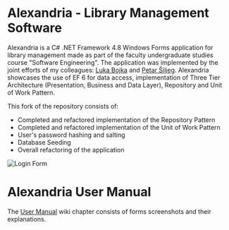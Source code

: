 # Alexandria - Library Management Software

Alexandria is a C# .NET Framework 4.8 Windows Forms application for library management made as part of the faculty undergraduate studies course "Software Engineering". The application was implemented by the joint efforts of my colleagues: [Luka Bojka](https://github.com/lbojka) and [Petar Šiljeg](https://github.com/piljeg). Alexandria showcases the use of EF 6 for data access, implementation of Three Tier Architecture (Presentation, Business and Data Layer), Repository and Unit of Work Pattern.

This fork of the repository consists of:

- Completed and refactored implementation of the Repository Pattern
- Completed and refactored implementation of the Unit of Work Pattern
- User's password hashing and salting
- Database Seeding
- Overall refactoring of the application

![Login Form](https://github.com/tskobic/Alexandria/blob/main/Documentation/FormLogin.png)

# Alexandria User Manual

The [User Manual](https://github.com/tskobic/Alexandria/wiki/User-Manual) wiki chapter consists of forms screenshots and their explanations.


